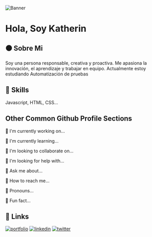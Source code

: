 ![Banner](https://github.com/KatherinOquendo/KatherinOquendo/assets/155676359/3c0e80e0-33af-4a5a-8fa6-b05d90b425f7)

# Hola, Soy Katherin



## ⚫ Sobre Mi
Soy una persona responsable, creativa y proactiva. Me apasiona la innovación, el aprendizaje y trabajar en equipo.
Actualmente estoy estudiando Automatización de pruebas


## 🌺 Skills
Javascript, HTML, CSS...


## Other Common Github Profile Sections
🌸 I'm currently working on...

🌺 I'm currently learning...

🌺 I'm looking to collaborate on...

🌺 I'm looking for help with...

🌺 Ask me about...

🌺 How to reach me...

🌺 Pronouns...

🌺 Fun fact...


## 🔗 Links
[![portfolio](https://img.shields.io/badge/my_portfolio-000?style=for-the-badge&logo=ko-fi&logoColor=white)](https://katherineoelsner.com/)
[![linkedin](https://img.shields.io/badge/linkedin-0A66C2?style=for-the-badge&logo=linkedin&logoColor=white)](https://www.linkedin.com/)
[![twitter](https://img.shields.io/badge/twitter-1DA1F2?style=for-the-badge&logo=twitter&logoColor=white)](https://twitter.com/)



